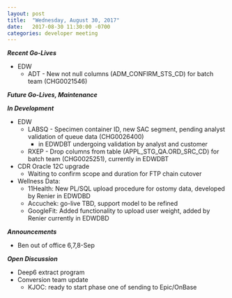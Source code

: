 ```yaml
---
layout: post
title:  "Wednesday, August 30, 2017"
date:   2017-08-30 11:30:00 -0700
categories: developer meeting
---
```

**_Recent Go-Lives_**
* EDW
	* ADT -  New not null columns (ADM_CONFIRM_STS_CD) for batch team (CHG0021546)

**_Future Go-Lives, Maintenance_**

**_In Development_**
* EDW
	* LABSQ - Specimen container ID, new SAC segment, pending analyst validation of queue data (CHG0026400)
     	* in EDWDBT undergoing validation by analyst and customer
	* RXEP - Drop columns from table (APPL_STG_QA.ORD_SRC_CD) for batch team (CHG0025251), currently in EDWDBT
* CDR Oracle 12C upgrade
	* Waiting to confirm scope and duration for FTP chain cutover
* Wellness Data:  
	* 11Health: New PL/SQL upload procedure for ostomy data, developed by Renier in EDWDBD
	* Accuchek: go-live TBD, support model to be refined
  * GoogleFit: Added functionality to upload user weight, added by Renier currently in EDWDBD

**_Announcements_**
* Ben out of office 6,7,8-Sep

**_Open Discussion_**
* Deep6 extract program
* Conversion team update
  * KJOC: ready to start phase one of sending to Epic/OnBase
